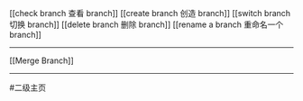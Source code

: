 [[check branch 查看 branch]]
[[create branch 创造 branch]]
[[switch branch  切换 branch]]
[[delete branch 删除 branch]]
[[rename a branch 重命名一个 branch]]
___
[[Merge Branch]]
___
#二级主页 